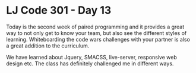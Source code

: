 # LJ Code 301 - Day 13

Today is the second week of paired programming and it provides a great way to not only get to know your team, but also see the different styles of learning. Whiteboarding the code wars challenges with your partner is also a great addition to the curriculum.

We have learned about Jquery, SMACSS, live-server, responsive web design etc. The class has definitely challenged me in different ways.





